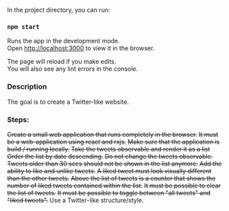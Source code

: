 
In the project directory, you can run:

### `npm start`

Runs the app in the development mode.<br>
Open [http://localhost:3000](http://localhost:3000) to view it in the browser.

The page will reload if you make edits.<br>
You will also see any lint errors in the console.

### Description

The goal is to create a Twitter-like website. 

### Steps:

~~Create a small web application that runs completely in the browser.~~
~~It must be a web-application using react and rxjs.~~
~~Make sure that the application is build / running locally.~~
~~Take the tweets observable and render it as a list~~
~~Order the list by date descending.~~
~~Do not change the tweets observable.~~
~~Tweets older than 30 secs should not be shown in the list anymore.~~
~~Add the ability to like and unlike tweets.~~
~~A liked tweet must look visually different than the other tweets.~~
~~Above the list of tweets is a counter that shows the number of liked tweets contained within the list.~~
~~It must be possible to clear the list of tweets.~~
~~It must be possible to toggle between "all tweets" and "liked tweets".~~
Use a Twitter-like structure/style.
